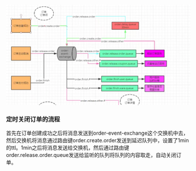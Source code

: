 ![](定时关闭订单.png)
### 定时关闭订单的流程
首先在订单创建成功之后将消息发送到order-event-exchange这个交换机中去，然后交换机将消息通过路由键order.create.order发送到延迟队列中，设置了1min的ttl。1min之后将消息发送给交换机，然后通过路由键order.release.order.queue发送给监听的队列将队列的内容取走，自动关闭订单。